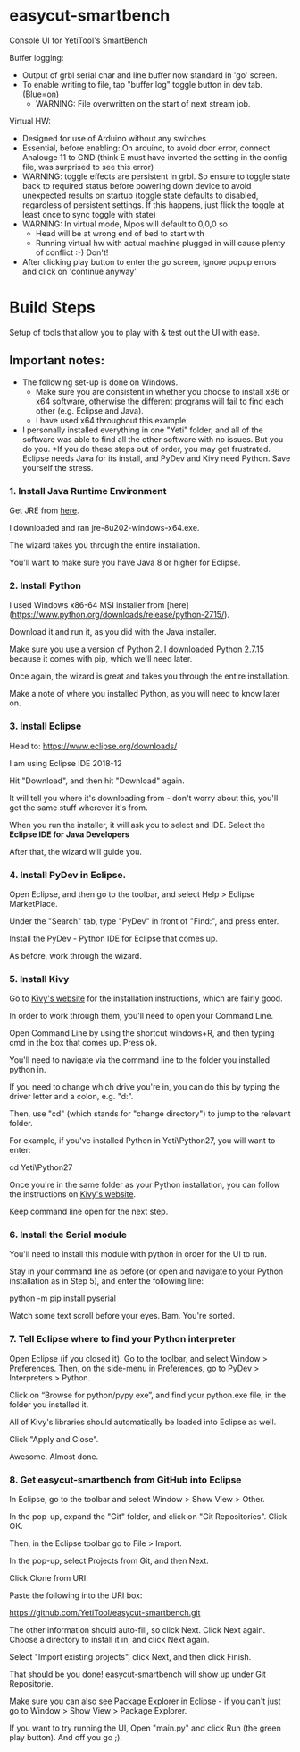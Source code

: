 # easycut-smartbench
Console UI for YetiTool's SmartBench


Buffer logging:
- Output of grbl serial char and line buffer now standard in 'go' screen.
- To enable writing to file, tap "buffer log" toggle button in dev tab. (Blue=on)
	- WARNING: File overwritten on the start of next stream job.
	
Virtual HW:
- Designed for use of Arduino without any switches
- Essential, before enabling: On arduino, to avoid door error, connect Analouge 11 to GND (think E must have inverted the setting in the config file, was surprised to see this error)
- WARNING: toggle effects are persistent in grbl. So ensure to toggle state back to required status before powering down device to avoid unexpected results on startup (toggle state defaults to disabled, regardless of persistent settings. If this happens, just flick the toggle at least once to sync toggle with state)
- WARNING: In virtual mode, Mpos will default to 0,0,0 so 
	- Head will be at wrong end of bed to start with
	- Running virtual hw with actual machine plugged in will cause plenty of conflict :-) Don't!
- After clicking play button to enter the go screen, ignore popup errors and click on 'continue anyway'


# Build Steps
Setup of tools that allow you to play with & test out the UI with ease. 

## Important notes: 
* The following set-up is done on Windows.
  * Make sure you are consistent in whether you choose to install x86 or x64 software, otherwise the different programs will fail to find each other (e.g. Eclipse and Java). 
  * I have used x64 throughout this example. 
* I personally installed everything in one "Yeti" folder, and all of the software was able to find all the other software with no issues. But you do you. 
*If you do these steps out of order, you may get frustrated. Eclipse needs Java for its install, and PyDev and Kivy need Python. Save yourself the stress. 

### 1. Install Java Runtime Environment

Get JRE from [here]( 
https://www.oracle.com/technetwork/java/javase/downloads/jre8-downloads-2133155.html).

I downloaded and ran jre-8u202-windows-x64.exe. 

The wizard takes you through the entire installation.

You'll want to make sure you have Java 8 or higher for Eclipse. 


### 2. Install Python

I used Windows x86-64 MSI installer from [here] (https://www.python.org/downloads/release/python-2715/).

Download it and run it, as you did with the Java installer.

Make sure you use a version of Python 2. I downloaded Python 2.7.15 because it comes with pip, which we'll need later. 

Once again, the wizard is great and takes you through the entire installation. 

Make a note of where you installed Python, as you will need to know later on. 


### 3. Install Eclipse

Head to: https://www.eclipse.org/downloads/

I am using Eclipse IDE 2018-12 

Hit "Download", and then hit "Download" again. 

It will tell you where it's downloading from - don't worry about this, you'll get the same stuff wherever it's from.

When you run the installer, it will ask you to select and IDE. Select the **Eclipse IDE for Java Developers** 

After that, the wizard will guide you. 


### 4. Install PyDev in Eclipse. 

Open Eclipse, and then go to the toolbar, and select Help > Eclipse MarketPlace. 
  
Under the "Search" tab, type "PyDev" in front of "Find:", and press enter. 

Install the PyDev - Python IDE for Eclipse that comes up. 

As before, work through the wizard. 


### 5. Install Kivy

Go to [Kivy's website](https://kivy.org/doc/stable/installation/installation-windows.html) for the installation instructions, which are fairly good. 

In order to work through them, you'll need to open your Command Line. 

Open Command Line by using the shortcut windows+R, and then typing cmd in the box that comes up. Press ok. 

You'll need to navigate via the command line to the folder you installed python in. 

If you need to change which drive you're in, you can do this by typing the driver letter and a colon, e.g. "d:".

Then, use "cd" (which stands for "change directory") to jump to the relevant folder. 

For example, if you've installed Python in Yeti\Python27, you will want to enter:

cd Yeti\Python27

Once you're in the same folder as your Python installation, you can follow the instructions on [Kivy's website](https://kivy.org/doc/stable/installation/installation-windows.html). 

Keep command line open for the next step. 

### 6. Install the Serial module

You'll need to install this module with python in order for the UI to run. 

Stay in your command line as before (or open and navigate to your Python installation as in Step 5), and enter the following line: 

python -m pip install pyserial

Watch some text scroll before your eyes. Bam. You're sorted. 

### 7. Tell Eclipse where to find your Python interpreter

Open Eclipse (if you closed it). Go to the toolbar, and select Window > Preferences. Then, on the side-menu in Preferences, go to PyDev > Interpreters > Python. 

Click on “Browse for python/pypy exe”, and find your python.exe file, in the folder you installed it.

All of Kivy's libraries should automatically be loaded into Eclipse as well. 

Click "Apply and Close". 

Awesome. Almost done. 

### 8. Get easycut-smartbench from GitHub into Eclipse 

In Eclipse, go to the toolbar and select Window > Show View > Other. 

In the pop-up, expand the "Git" folder, and click on "Git Repositories". Click OK. 

Then, in the Eclipse toolbar go to File > Import. 

In the pop-up, select Projects from Git, and then Next. 

Click Clone from URI. 

Paste the following into the URI box: 

https://github.com/YetiTool/easycut-smartbench.git

The other information should auto-fill, so click Next. Click Next again. Choose a directory to install it in, and click Next again. 

Select "Import existing projects", click Next, and then click Finish. 

That should be you done! easycut-smartbench will show up under Git Repositorie.

Make sure you can also see Package Explorer in Eclipse - if you can't just go to Window > Show View > Package Explorer. 

If you want to try running the UI, Open "main.py" and click Run (the green play button). And off you go ;).


